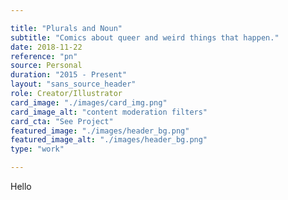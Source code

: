 ```yaml
---

title: "Plurals and Noun"
subtitle: "Comics about queer and weird things that happen."
date: 2018-11-22
reference: "pn"
source: Personal
duration: "2015 - Present"
layout: "sans_source_header"
role: Creator/Illustrator
card_image: "./images/card_img.png"
card_image_alt: "content moderation filters"
card_cta: "See Project"
featured_image: "./images/header_bg.png"
featured_image_alt: "./images/header_bg.png"
type: "work"

---
```


Hello
